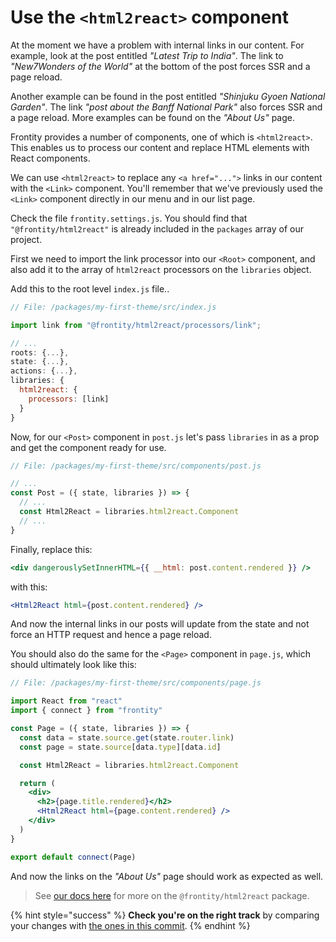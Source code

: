 # Use the `<html2react>` component

At the moment we have a problem with internal links in our content. For example, look at the post entitled _"Latest Trip to India"_. The link to _"New7Wonders of the World"_ at the bottom of the post forces SSR and a page reload.

Another example can be found in the post entitled _"Shinjuku Gyoen National Garden"_. The link _"post about the Banff National Park"_ also forces SSR and a page reload. More examples can be found on the _"About Us"_ page.

Frontity provides a number of components, one of which is `<html2react>`. This enables us to process our content and replace HTML elements with React components.

We can use `<html2react>` to replace any `<a href="...">` links in our content with the `<Link>` component. You'll remember that we've previously used the `<Link>` component directly in our menu and in our list page.

Check the file `frontity.settings.js`. You should find that `"@frontity/html2react"` is already included in the `packages` array of our project.

First we need to import the link processor into our `<Root>` component, and also add it to the array of `html2react` processors on the `libraries` object.

Add this to the root level `index.js` file..

```jsx
// File: /packages/my-first-theme/src/index.js

import link from "@frontity/html2react/processors/link";

// ...
roots: {...},
state: {...},
actions: {...},
libraries: {
  html2react: {
    processors: [link]
  }
}
```

Now, for our `<Post>` component in `post.js` let's pass `libraries` in as a prop and get the component ready for use.

```jsx
// File: /packages/my-first-theme/src/components/post.js

// ...
const Post = ({ state, libraries }) => {
  // ...
  const Html2React = libraries.html2react.Component
  // ...
}
```

Finally, replace this:

```jsx
<div dangerouslySetInnerHTML={{ __html: post.content.rendered }} />
```

with this:

```jsx
<Html2React html={post.content.rendered} />
```

And now the internal links in our posts will update from the state and not force an HTTP request and hence a page reload.

You should also do the same for the `<Page>` component in `page.js`, which should ultimately look like this:

```jsx
// File: /packages/my-first-theme/src/components/page.js

import React from "react"
import { connect } from "frontity"

const Page = ({ state, libraries }) => {
  const data = state.source.get(state.router.link)
  const page = state.source[data.type][data.id]

  const Html2React = libraries.html2react.Component

  return (
    <div>
      <h2>{page.title.rendered}</h2>
      <Html2React html={page.content.rendered} />
    </div>
  )
}

export default connect(Page)
```

And now the links on the _"About Us"_ page should work as expected as well.

> See [our docs here](https://docs.frontity.org/api-reference-1/frontity-html2react) for more on the `@frontity/html2react` package.

{% hint style="success" %}
**Check you're on the right track** by comparing your changes with [the ones in this commit](https://github.com/frontity-demos/tutorial-hello-frontity/commit/fb79e891113b879fe154d42c9f1fdb39270fa0f3).
{% endhint %}

